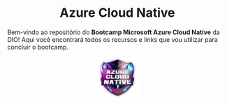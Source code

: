 <h1 align="center">
 Azure Cloud Native
</h1>

Bem-vindo ao repositório do **Bootcamp Microsoft Azure Cloud Native** da DIO! Aqui você encontrará todos os recursos e links que vou utilizar para concluir o bootcamp. 

<p align="center">
<img width="100" src="https://github.com/iurynovarino/azureCloudNative/blob/main/bras%C3%A3o.jpg">
</p>
